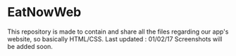 # EatNowWeb

This repository is made to contain and share all the files regarding our app's website, so basically HTML/CSS.
Last updated : 01/02/17
Screenshots will be added soon.
